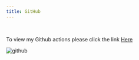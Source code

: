 ```yaml
---
title: GitHub
---
```

<br>

To view my Github actions please click the link <a href="https://github.com/theartofnowt">Here</a>

![github](https://user-images.githubusercontent.com/25685164/35731324-052eb360-080d-11e8-8979-1efdd5b465c5.png)





